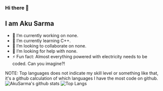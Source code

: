 ### Hi there 👋
## I am Aku Sarma


- 🔭 I’m currently working on none.
- 🌱 I’m currently learning C++.
- 👯 I’m looking to collaborate on none.
- 🤔 I’m looking for help with none.
- ⚡ Fun fact: Almost everything powered with electricity needs to be coded. Can you imagine?!

NOTE: Top languages does not indicate my skill level or something like that, it's a github calculation of which languages I have the most code on github.
<br>
![AkuSarma's github stats](https://github-readme-stats.vercel.app/api?username=AkuSarma&show_icons=true&count_private=true&theme=radical)
![Top Langs](https://github-readme-stats.vercel.app/api/top-langs/?username=AkuSarma&theme=radical&langs_count=8)
